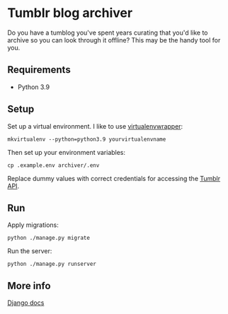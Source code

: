 # Tumblr blog archiver

Do you have a tumblog you've spent years curating that you'd like to archive so you can look through it offline? This may be the handy tool for you.

## Requirements

* Python 3.9

## Setup

Set up a virtual environment. I like to use [virtualenvwrapper](https://virtualenvwrapper.readthedocs.io/en/stable/):

```
mkvirtualenv --python=python3.9 yourvirtualenvname
```

Then set up your environment variables:

```
cp .example.env archiver/.env
```

Replace dummy values with correct credentials for accessing the [Tumblr API](https://www.tumblr.com/docs/en/api/v2).

## Run

Apply migrations:

```
python ./manage.py migrate
```

Run the server:

```
python ./manage.py runserver
```

## More info

[Django docs](https://docs.djangoproject.com/en/3.1/)
